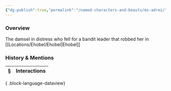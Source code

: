 ```yaml
---
{"dg-publish":true,"permalink":"/named-characters-and-beasts/ms-adrei/","tags":["NPC"],"updated":"2025-06-10T19:10:58.458+01:00"}
---
```



### Overview
The damsel in distress who fell for a bandit leader that robbed her in [[Locations/Ehobel/Ehobel\|Ehobel]]

### History & Mentions
| § | Interactions |
| - | ------------ |

{ .block-language-dataview}